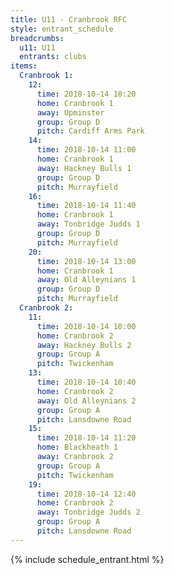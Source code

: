 ```yaml
---
title: U11 - Cranbrook RFC
style: entrant_schedule
breadcrumbs:
  u11: U11
  entrants: clubs
items:
  Cranbrook 1:
    12:
      time: 2018-10-14 10:20
      home: Cranbrook 1
      away: Upminster
      group: Group D
      pitch: Cardiff Arms Park
    14:
      time: 2018-10-14 11:00
      home: Cranbrook 1
      away: Hackney Bulls 1
      group: Group D
      pitch: Murrayfield
    16:
      time: 2018-10-14 11:40
      home: Cranbrook 1
      away: Tonbridge Judds 1
      group: Group D
      pitch: Murrayfield
    20:
      time: 2018-10-14 13:00
      home: Cranbrook 1
      away: Old Alleynians 1
      group: Group D
      pitch: Murrayfield
  Cranbrook 2:
    11:
      time: 2018-10-14 10:00
      home: Cranbrook 2
      away: Hackney Bulls 2
      group: Group A
      pitch: Twickenham
    13:
      time: 2018-10-14 10:40
      home: Cranbrook 2
      away: Old Alleynians 2
      group: Group A
      pitch: Lansdowne Road
    15:
      time: 2018-10-14 11:20
      home: Blackheath 1
      away: Cranbrook 2
      group: Group A
      pitch: Twickenham
    19:
      time: 2018-10-14 12:40
      home: Cranbrook 2
      away: Tonbridge Judds 2
      group: Group A
      pitch: Lansdowne Road
---
```


{% include schedule_entrant.html %}
